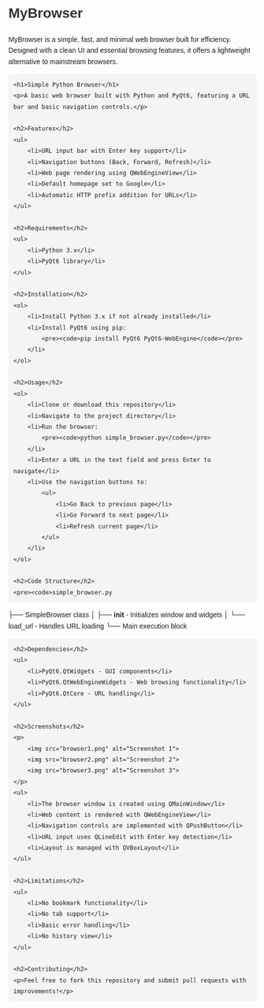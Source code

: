 <!DOCTYPE html>
<html lang="en">
<head>
    <meta charset="UTF-8">
    <meta name="viewport" content="width=device-width, initial-scale=1.0">
    <title>MyBrowser</title>
    <style>
        body {
            font-family: Arial, sans-serif;
            line-height: 1.6;
            margin: 20px;
        }
        h1, h2 {
            color: #333;
        }
        pre, code {
            background-color: #f4f4f4;
            padding: 10px;
            border-radius: 5px;
            overflow-x: auto;
        }
        ul {
            list-style-type: disc;
            margin-left: 20px;
        }
        img {
            max-width: 100%;
            height: auto;
            margin: 10px 0;
        }
    </style>
</head>
<body>
    <h1>MyBrowser</h1>
    <p>MyBrowser is a simple, fast, and minimal web browser built for efficiency. Designed with a clean UI and essential browsing features, it offers a lightweight alternative to mainstream browsers.</p>

    <h1>Simple Python Browser</h1>
    <p>A basic web browser built with Python and PyQt6, featuring a URL bar and basic navigation controls.</p>

    <h2>Features</h2>
    <ul>
        <li>URL input bar with Enter key support</li>
        <li>Navigation buttons (Back, Forward, Refresh)</li>
        <li>Web page rendering using QWebEngineView</li>
        <li>Default homepage set to Google</li>
        <li>Automatic HTTP prefix addition for URLs</li>
    </ul>

    <h2>Requirements</h2>
    <ul>
        <li>Python 3.x</li>
        <li>PyQt6 library</li>
    </ul>

    <h2>Installation</h2>
    <ol>
        <li>Install Python 3.x if not already installed</li>
        <li>Install PyQt6 using pip:
            <pre><code>pip install PyQt6 PyQt6-WebEngine</code></pre>
        </li>
    </ol>

    <h2>Usage</h2>
    <ol>
        <li>Clone or download this repository</li>
        <li>Navigate to the project directory</li>
        <li>Run the browser:
            <pre><code>python simple_browser.py</code></pre>
        </li>
        <li>Enter a URL in the text field and press Enter to navigate</li>
        <li>Use the navigation buttons to:
            <ul>
                <li>Go Back to previous page</li>
                <li>Go Forward to next page</li>
                <li>Refresh current page</li>
            </ul>
        </li>
    </ol>

    <h2>Code Structure</h2>
    <pre><code>simple_browser.py
├── SimpleBrowser class
│   ├── __init__ - Initializes window and widgets
│   └── load_url - Handles URL loading
└── Main execution block</code></pre>

    <h2>Dependencies</h2>
    <ul>
        <li>PyQt6.QtWidgets - GUI components</li>
        <li>PyQt6.QtWebEngineWidgets - Web browsing functionality</li>
        <li>PyQt6.QtCore - URL handling</li>
    </ul>

    <h2>Screenshots</h2>
    <p>
        <img src="browser1.png" alt="Screenshot 1">
        <img src="browser2.png" alt="Screenshot 2">
        <img src="browser3.png" alt="Screenshot 3">
    </p>
    <ul>
        <li>The browser window is created using QMainWindow</li>
        <li>Web content is rendered with QWebEngineView</li>
        <li>Navigation controls are implemented with QPushButton</li>
        <li>URL input uses QLineEdit with Enter key detection</li>
        <li>Layout is managed with QVBoxLayout</li>
    </ul>

    <h2>Limitations</h2>
    <ul>
        <li>No bookmark functionality</li>
        <li>No tab support</li>
        <li>Basic error handling</li>
        <li>No history view</li>
    </ul>

    <h2>Contributing</h2>
    <p>Feel free to fork this repository and submit pull requests with improvements!</p>

</body>
</html>